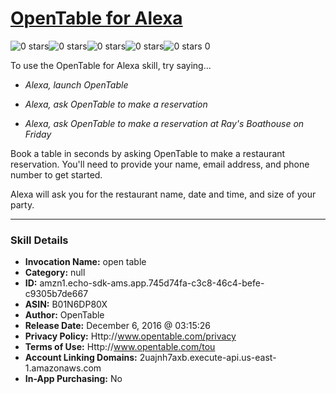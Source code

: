 # [OpenTable for Alexa](http://alexa.amazon.com/#skills/amzn1.echo-sdk-ams.app.745d74fa-c3c8-46c4-befe-c9305b7de667)
![0 stars](../../images/ic_star_border_black_18dp_1x.png)![0 stars](../../images/ic_star_border_black_18dp_1x.png)![0 stars](../../images/ic_star_border_black_18dp_1x.png)![0 stars](../../images/ic_star_border_black_18dp_1x.png)![0 stars](../../images/ic_star_border_black_18dp_1x.png) 0

To use the OpenTable for Alexa skill, try saying...

* *Alexa, launch OpenTable*

* *Alexa, ask OpenTable to make a reservation*

* *Alexa, ask OpenTable to make a reservation at Ray's Boathouse on Friday*

Book a table in seconds by asking OpenTable to make a restaurant reservation. You'll need to provide your name, email address, and phone number to get started. 

Alexa will ask you for the restaurant name, date and time, and size of your party.

***

### Skill Details

* **Invocation Name:** open table
* **Category:** null
* **ID:** amzn1.echo-sdk-ams.app.745d74fa-c3c8-46c4-befe-c9305b7de667
* **ASIN:** B01N6DP80X
* **Author:** OpenTable
* **Release Date:** December 6, 2016 @ 03:15:26
* **Privacy Policy:** Http://www.opentable.com/privacy
* **Terms of Use:** Http://www.opentable.com/tou
* **Account Linking Domains:** 2uajnh7axb.execute-api.us-east-1.amazonaws.com
* **In-App Purchasing:** No
